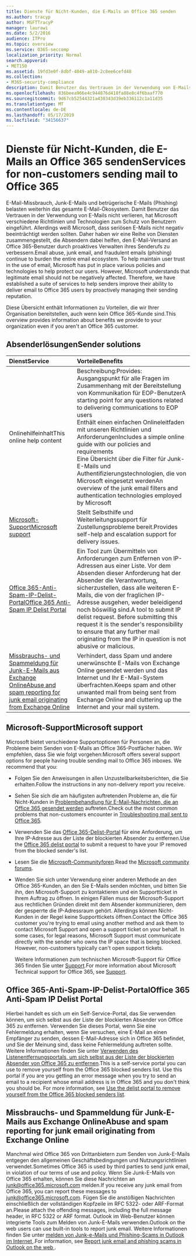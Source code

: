 ```yaml
---
title: Dienste für Nicht-Kunden, die E-Mails an Office 365 senden
ms.author: tracyp
author: MSFTTracyP
manager: laurawi
ms.date: 5/2/2016
audience: ITPro
ms.topic: overview
ms.service: O365-seccomp
localization_priority: Normal
search.appverid:
- MET150
ms.assetid: 19fd3e0f-8dbf-4049-a810-2c8ee6cefd48
ms.collection:
- M365-security-compliance
description: Damit Benutzer das Vertrauen in der Verwendung von E-Mails nicht verlieren, hat Microsoft verschiedene Richtlinien und Technologien zum Schutz von Benutzern eingeführt.
ms.openlocfilehash: 836beea966e4c944876d418fa88e8c4f6baaf770
ms.sourcegitcommit: 9d67cb52544321a430343d39eb336112c1a11d35
ms.translationtype: MT
ms.contentlocale: de-DE
ms.lasthandoff: 05/17/2019
ms.locfileid: "34156637"
---
```

# <a name="services-for-non-customers-sending-mail-to-office-365"></a><span data-ttu-id="4fec2-103">Dienste für Nicht-Kunden, die E-Mails an Office 365 senden</span><span class="sxs-lookup"><span data-stu-id="4fec2-103">Services for non-customers sending mail to Office 365</span></span>
  
<span data-ttu-id="4fec2-p101">E-Mail-Missbrauch, Junk-E-Mails und betrügerische E-Mails (Phishing) belasten weiterhin das gesamte E-Mail-Ökosystem. Damit Benutzer das Vertrauen in der Verwendung von E-Mails nicht verlieren, hat Microsoft verschiedene Richtlinien und Technologien zum Schutz von Benutzern eingeführt. Allerdings weiß Microsoft, dass seriösen E-Mails nicht negativ beeinträchtigt werden sollten. Daher haben wir eine Reihe von Diensten zusammengestellt, die Absendern dabei helfen, den E-Mail-Versand an Office 365-Benutzer durch proaktives Verwalten ihres Senderufs zu verbessern.</span><span class="sxs-lookup"><span data-stu-id="4fec2-p101">Email abuse, junk email, and fraudulent emails (phishing) continue to burden the entire email ecosystem. To help maintain user trust in the use of email, Microsoft has put in place various policies and technologies to help protect our users. However, Microsoft understands that legitimate email should not be negatively affected. Therefore, we have established a suite of services to help senders improve their ability to deliver email to Office 365 users by proactively managing their sending reputation.</span></span>
  
<span data-ttu-id="4fec2-108">Diese Übersicht enthält Informationen zu Vorteilen, die wir Ihrer Organisation bereitstellen, auch wenn kein Office 365-Kunde sind.</span><span class="sxs-lookup"><span data-stu-id="4fec2-108">This overview provides information about benefits we provide to your organization even if you aren't an Office 365 customer.</span></span>
  
## <a name="sender-solutions"></a><span data-ttu-id="4fec2-109">Absenderlösungen</span><span class="sxs-lookup"><span data-stu-id="4fec2-109">Sender solutions</span></span>
<span data-ttu-id="4fec2-110"><a name="sectionSection0"> </a></span><span class="sxs-lookup"><span data-stu-id="4fec2-110"></span></span>

|<span data-ttu-id="4fec2-111">**Dienst**</span><span class="sxs-lookup"><span data-stu-id="4fec2-111">**Service**</span></span>|<span data-ttu-id="4fec2-112">**Vorteile**</span><span class="sxs-lookup"><span data-stu-id="4fec2-112">**Benefits**</span></span>|
|:-----|:-----|
|<span data-ttu-id="4fec2-113">Onlinehilfeinhalt</span><span class="sxs-lookup"><span data-stu-id="4fec2-113">This online help content</span></span>  <br/> | <span data-ttu-id="4fec2-114">Beschreibung:</span><span class="sxs-lookup"><span data-stu-id="4fec2-114">Provides:</span></span>  <br/>  <span data-ttu-id="4fec2-115">Ausgangspunkt für alle Fragen im Zusammenhang mit der Bereitstellung von Kommunikation für EOP-Benutzer</span><span class="sxs-lookup"><span data-stu-id="4fec2-115">A starting point for any questions related to delivering communications to EOP users</span></span>  <br/>  <span data-ttu-id="4fec2-116">Enthält einen einfachen Onlineleitfaden mit unseren Richtlinien und Anforderungen</span><span class="sxs-lookup"><span data-stu-id="4fec2-116">Includes a simple online guide with our policies and requirements</span></span>  <br/>  <span data-ttu-id="4fec2-117">Eine Übersicht über die Filter für Junk-E-Mails und Authentifizierungstechnologien, die von Microsoft eingesetzt werden</span><span class="sxs-lookup"><span data-stu-id="4fec2-117">An overview of the junk email filters and authentication technologies employed by Microsoft</span></span>  <br/> |
|[<span data-ttu-id="4fec2-118">Microsoft-Support</span><span class="sxs-lookup"><span data-stu-id="4fec2-118">Microsoft support</span></span>](services-for-non-customers.md#AboutSupport) <br/> |<span data-ttu-id="4fec2-119">Stellt Selbsthilfe und Weiterleitungssupport für Zustellungsprobleme bereit.</span><span class="sxs-lookup"><span data-stu-id="4fec2-119">Provides self-help and escalation support for delivery issues.</span></span>  <br/> |
|[<span data-ttu-id="4fec2-120">Office 365-Anti-Spam-IP-Delist-Portal</span><span class="sxs-lookup"><span data-stu-id="4fec2-120">Office 365 Anti-Spam IP Delist Portal</span></span>](services-for-non-customers.md#DelistPortal) <br/> |<span data-ttu-id="4fec2-p102">Ein Tool zum Übermitteln von Anforderungen zum Entfernen von IP-Adressen aus einer Liste. Vor dem Absenden dieser Anforderung hat der Absender die Verantwortung, sicherzustellen, dass alle weiteren E-Mails, die von der fraglichen IP-Adresse ausgehen, weder beleidigend noch böswillig sind.</span><span class="sxs-lookup"><span data-stu-id="4fec2-p102">A tool to submit IP delist request. Before submitting this request it is the sender's responsibility to ensure that any further mail originating from the IP in question is not abusive or malicious.</span></span>  <br/> |
|[<span data-ttu-id="4fec2-123">Missbrauchs- und Spammeldung für Junk-E-Mails aus Exchange Online</span><span class="sxs-lookup"><span data-stu-id="4fec2-123">Abuse and spam reporting for junk email originating from Exchange Online</span></span>](services-for-non-customers.md#ReportOurJunk) <br/> |<span data-ttu-id="4fec2-124">Verhindert, dass Spam und andere unerwünschte E-Mails von Exchange Online gesendet werden und das Internet und Ihr E-Mail-System überfrachten.</span><span class="sxs-lookup"><span data-stu-id="4fec2-124">Keeps spam and other unwanted mail from being sent from Exchange Online and cluttering up the Internet and your mail system.</span></span>  <br/> |
   
## <a name="microsoft-support"></a><span data-ttu-id="4fec2-125">Microsoft-Support</span><span class="sxs-lookup"><span data-stu-id="4fec2-125">Microsoft support</span></span>
<span data-ttu-id="4fec2-126"><a name="AboutSupport"> </a></span><span class="sxs-lookup"><span data-stu-id="4fec2-126"></span></span>

<span data-ttu-id="4fec2-p103">Microsoft bietet verschiedene Supportoptionen für Personen an, die Probleme beim Senden von E-Mails an Office 365-Postfächer haben. Wir empfehlen, dass Sie wie folgt vorgehen:</span><span class="sxs-lookup"><span data-stu-id="4fec2-p103">Microsoft offers several support options for people having trouble sending mail to Office 365 inboxes. We recommend that you:</span></span>
  
- <span data-ttu-id="4fec2-129">Folgen Sie den Anweisungen in allen Unzustellbarkeitsberichten, die Sie erhalten.</span><span class="sxs-lookup"><span data-stu-id="4fec2-129">Follow the instructions in any non-delivery report you receive.</span></span>
    
- <span data-ttu-id="4fec2-130">Sehen Sie sich die am häufigsten auftretenden Probleme an, die für Nicht-Kunden in [Problembehandlung für E-Mail-Nachrichten, die an Office 365 gesendet werden](troubleshooting-mail-sent-to-office-365.md) auftreten.</span><span class="sxs-lookup"><span data-stu-id="4fec2-130">Check out the most common problems that non-customers encounter in [Troubleshooting mail sent to Office 365](troubleshooting-mail-sent-to-office-365.md).</span></span>
    
- <span data-ttu-id="4fec2-131">Verwenden Sie das [Office 365-Delist-Portal](https://sender.office.com) für eine Anforderung, um Ihre IP-Adresse aus der Liste der blockierten Absender zu entfernen.</span><span class="sxs-lookup"><span data-stu-id="4fec2-131">Use the [Office 365 delist portal](https://sender.office.com) to submit a request to have your IP removed from the blocked sender's list.</span></span> 
    
- <span data-ttu-id="4fec2-132">Lesen Sie die [Microsoft-Communityforen](https://community.office365.com/en-us/f/).</span><span class="sxs-lookup"><span data-stu-id="4fec2-132">Read the [Microsoft community forums](https://community.office365.com/en-us/f/).</span></span>
    
- <span data-ttu-id="4fec2-p104">Wenden Sie sich unter Verwendung einer anderen Methode an den Office 365-Kunden, an den Sie E-Mails senden möchten, und bitten Sie ihn, den Microsoft-Support zu kontaktieren und ein Supportticket in Ihrem Auftrag zu öffnen. In einigen Fällen muss der Microsoft-Support aus rechtlichen Gründen direkt mit dem Absender kommunizieren, dem der gesperrte die IP-Adressraum gehört. Allerdings können Nicht-Kunden in der Regel keine Supporttickets öffnen.</span><span class="sxs-lookup"><span data-stu-id="4fec2-p104">Contact the Office 365 customer you're trying to email using another method and ask them to contact Microsoft Support and open a support ticket on your behalf. In some cases, for legal reasons, Microsoft Support must communicate directly with the sender who owns the IP space that is being blocked. However, non-customers typically can't open support tickets.</span></span>
    
     <span data-ttu-id="4fec2-136">Weitere Informationen zum technischen Microsoft-Support für Office 365 finden Sie unter [Support](https://technet.microsoft.com/library/office-365-support.aspx).</span><span class="sxs-lookup"><span data-stu-id="4fec2-136">For more information about Microsoft Technical support for Office 365, see [Support](https://technet.microsoft.com/library/office-365-support.aspx).</span></span>
    
## <a name="office-365-anti-spam-ip-delist-portal"></a><span data-ttu-id="4fec2-137">Office 365-Anti-Spam-IP-Delist-Portal</span><span class="sxs-lookup"><span data-stu-id="4fec2-137">Office 365 Anti-Spam IP Delist Portal</span></span>
<span data-ttu-id="4fec2-138"><a name="DelistPortal"> </a></span><span class="sxs-lookup"><span data-stu-id="4fec2-138"></span></span>

<span data-ttu-id="4fec2-p105">Hierbei handelt es sich um ein Self-Service-Portal, das Sie verwenden können, um sich selbst aus der Liste der blockierten Absender von Office 365 zu entfernen. Verwenden Sie dieses Portal, wenn Sie eine Fehlermeldung erhalten, wenn Sie versuchen, eine E-Mail an einen Empfänger zu senden, dessen E-Mail-Adresse sich in Office 365 befindet, und Sie der Meinung sind, dass keine Fehlermeldung auftreten sollte. Weitere Informationen finden Sie unter [Verwenden des Listenentfernungsportals, um sich selbst aus der Liste der blockierten Absender von Office 365 zu entfernen](use-the-delist-portal-to-remove-yourself-from-the-office-365-blocked-senders-lis.md).</span><span class="sxs-lookup"><span data-stu-id="4fec2-p105">This is a self-service portal you can use to remove yourself from the Office 365 blocked senders list. Use this portal if you are you getting an error message when you try to send an email to a recipient whose email address is in Office 365 and you don't think you should be. For more information, see [Use the delist portal to remove yourself from the Office 365 blocked senders list](use-the-delist-portal-to-remove-yourself-from-the-office-365-blocked-senders-lis.md).</span></span>
  
## <a name="abuse-and-spam-reporting-for-junk-email-originating-from-exchange-online"></a><span data-ttu-id="4fec2-142">Missbrauchs- und Spammeldung für Junk-E-Mails aus Exchange Online</span><span class="sxs-lookup"><span data-stu-id="4fec2-142">Abuse and spam reporting for junk email originating from Exchange Online</span></span>
<span data-ttu-id="4fec2-143"><a name="ReportOurJunk"> </a></span><span class="sxs-lookup"><span data-stu-id="4fec2-143"></span></span>

<span data-ttu-id="4fec2-144">Manchmal wird Office 365 von Drittanbietern zum Senden von Junk-E-Mails entgegen den allgemeinen Geschäftsbedingungen und Nutzungsrichtlinien verwendet.</span><span class="sxs-lookup"><span data-stu-id="4fec2-144">Sometimes Office 365 is used by third parties to send junk email, in violation of our terms of use and policy.</span></span> <span data-ttu-id="4fec2-145">Wenn Sie Junk-E-Mails von Office 365 erhalten, können Sie diese Nachrichten an [junk@office365.microsoft.com](mailto:junk@office365.microsoft.com) melden.</span><span class="sxs-lookup"><span data-stu-id="4fec2-145">If you receive any junk email from Office 365, you can report these messages to [junk@office365.microsoft.com](mailto:junk@office365.microsoft.com).</span></span> <span data-ttu-id="4fec2-146">Fügen Sie die anstößigen Nachrichten einschließlich der vollständigen Kopfzeile im RFC 5322- oder ARF-Format an.</span><span class="sxs-lookup"><span data-stu-id="4fec2-146">Please attach the offending messages, including the full message header, in RFC 5322 or ARF format.</span></span> <span data-ttu-id="4fec2-147">Outlook im Web-Benutzer können integrierte Tools zum Melden von Junk-E-Mails verwenden.</span><span class="sxs-lookup"><span data-stu-id="4fec2-147">Outlook on the web users can use built-in tools to report junk email.</span></span> <span data-ttu-id="4fec2-148">Weitere Informationen finden Sie unter [melden von Junk-e-Mails und Phishing-Scams in Outlook im Internet ](report-junk-email-and-phishing-scams-in-outlook-on-the-web-eop.md).</span><span class="sxs-lookup"><span data-stu-id="4fec2-148">For information, see [Report junk email and phishing scams in Outlook on the web ](report-junk-email-and-phishing-scams-in-outlook-on-the-web-eop.md).</span></span>
  

